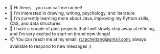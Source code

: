 - 👋 Hi there， you can call me rachel!
- 👀 I’m interested in drawing, writing, psychology, and literature
- 🌱 I’m currently learning more about Java, improving my Python skills, CSS, and data structures.
- 💞️ I have a couple of past projects that I will slowly chip away at refining, and I'm
     very excited to start on brand new things!
- 📫 You can reach me at my email: rt.racheltang@gmail.com, always available to respond to new messages :)

<!---
anjushuu/anjushuu is a ✨ special ✨ repository because its `README.md` (this file) appears on your GitHub profile.
You can click the Preview link to take a look at your changes.
--->
